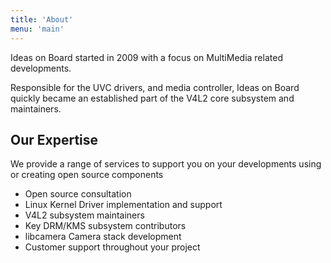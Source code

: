 ```yaml
---
title: 'About'
menu: 'main'
---
```


Ideas on Board started in 2009 with a focus on MultiMedia related developments.

Responsible for the UVC drivers, and media controller, Ideas on Board quickly became an established part of the V4L2 core subsystem and maintainers.

## Our Expertise

We provide a range of services to support you on your developments using or creating open source components

- Open source consultation
- Linux Kernel Driver implementation and support
- V4L2 subsystem maintainers
- Key DRM/KMS subsystem contributors
- libcamera Camera stack development
- Customer support throughout your project
